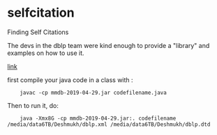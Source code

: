 # selfcitation

Finding Self Citations 

The devs in the dblp team were kind enough to provide a "library" and examples on how to use it.

[link](https://dblp.dagstuhl.de/faq/1474681.html)

first compile your java code in a class with :

```
	javac -cp mmdb-2019-04-29.jar codefilename.java
```

Then to run it, do:

```
	java -Xmx8G -cp mmdb-2019-04-29.jar:. codefilename /media/data6TB/Deshmukh/dblp.xml /media/data6TB/Deshmukh/dblp.dtd
```
